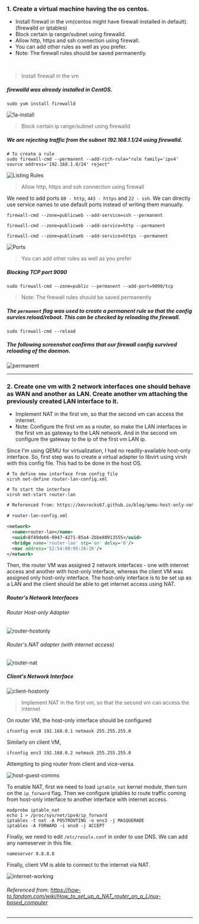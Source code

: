 ### 1. Create a virtual machine having the os centos.

* Install firewall in the vm(centos might have firewall installed in default).(firewalld or iptables)
* Block certain ip range/subnet using firewalld.
* Allow http, https and ssh connection using firewall.
* You can add other rules as well as you prefer.
* Note: The firewall rules should be saved permanently.

<br>

> Install firewall in the vm

##### firewalld was already installed in CentOS.

```console
sudo yum install firewalld
```

![1a-install](https://user-images.githubusercontent.com/23631617/139876925-95af09bc-9e2c-46ee-9fb2-7aad6ae156c4.png)

> Block certain ip range/subnet using firewalld

##### We are rejecting traffic from the subnet 192.168.1.1/24 using firewalld.

```console
# To create a rule
sudo firewall-cmd --permanent --add-rich-rule="rule family='ipv4' source address='192.168.1.0/24' reject"
```

![Listing Rules](https://user-images.githubusercontent.com/23631617/139878063-c754659c-33cc-43b7-90de-6edfe93c6190.png)

> Allow http, https and ssh connection using firewall

We need to add ports `80 - http`, `443 - https` and `22 - ssh`. We can directly use service names to use default ports instead of writing them manually.

```console
firewall-cmd --zone=publicweb --add-service=ssh --permanent

firewall-cmd --zone=publicweb --add-service=http --permanent

firewall-cmd --zone=publicweb --add-service=https --permanent
```

![Ports](https://user-images.githubusercontent.com/23631617/139878525-5336b213-bb97-4689-b0e8-73510f695a56.png)

> You can add other rules as well as you prefer

##### Blocking TCP port 9090

```console
sudo firewall-cmd --zone=public --permanent --add-port=9090/tcp
```

> Note: The firewall rules should be saved permanently

##### The `permanent` flag was used to create a permanent rule so that the config survies reload/reboot. This can be checked by reloading the firewall.

```console
sudo firewall-cmd --reload
```

##### The following screenshot confirms that our firewall config survived reloading of the daemon.

![permanent](https://user-images.githubusercontent.com/23631617/139879084-78eadb67-6b1c-46ee-bd68-5b96d40be1c4.png)

---

### 2. Create one vm with 2 network interfaces one should behave as WAN and another as LAN. Create another vm attaching the previously created LAN interface to it. 
* Implement NAT in the first vm, so that the second vm can access the internet.
* Note: Configure the first vm as a router, so make the LAN interfaces in the first vm as gateway to the LAN network. And in the second vm configure the gateway to the ip of the first vm LAN ip.

Since I'm using QEMU for virtualization, I had no readily-available host-only interface. So, first step was to create a virtual adapter to libvirt using virsh with this config file. This had to be done in the host OS.

```console
# To define new interface from config file
virsh net-define router-lan-config.xml

# To start the interface
virsh net-start router-lan
```

```xml
# Referenced from: https://kevrocks67.github.io/blog/qemu-host-only-networking.html

# router-lan-config.xml

<network>
  <name>router-lan</name>
  <uuid>8f49de66-0947-4271-85a4-2bbe88913555</uuid>
  <bridge name='router-lan' stp='on' delay='0'/>
  <mac address='52:54:00:95:26:26'/>
</network>
```

Then, the router VM was assigned 2 network interfaces - one with internet access and another with host-only interface, whereas the client VM was assigned only host-only interface. The host-only interface is to be set up as a LAN and the client should be able to get internet access using NAT.

##### Router's Network Interfaces

###### Router Host-only Adapter
![router-hostonly](https://user-images.githubusercontent.com/23631617/139914358-a7f01b9d-84f2-43e8-92a2-9b2f1171d558.png)

###### Router's NAT adapter (with internet access)
![router-nat](https://user-images.githubusercontent.com/23631617/139914412-f2d5a655-24bb-4504-99e7-aaca97cdf375.png)


##### Client's Network Interface

![client-hostonly](https://user-images.githubusercontent.com/23631617/139914701-cac33641-61ea-4261-8337-10436fa6d698.png)

> Implement NAT in the first vm, so that the second vm can access the internet

On router VM, the host-only interface should be configured

```console
ifconfig ens8 192.168.0.1 netmask 255.255.255.0
```

Similarly on client VM,

```console
ifconfig ens3 192.168.0.2 netmask 255.255.255.0
```

Attempting to ping router from client and vice-versa.

![host-guest-comms](https://user-images.githubusercontent.com/23631617/139915434-9778ff44-6ec4-442d-a771-cc59d1ebab40.png)

To enable NAT, first we need to load `iptable_nat` kernel module, then turn on the `ip_forward` flag. Then we configure iptables to route traffic coming from host-only interface to another interface with internet access.

```console
modprobe iptable_nat
echo 1 > /proc/sys/net/ipv4/ip_forward
iptables -t nat -A POSTROUTING -o ens3 -j MASQUERADE
iptables -A FORWARD -i ens8 -j ACCEPT
```

Finally, we need to edit `/etc/resolv.conf` in order to use DNS. We can add any nameserver in this file.

```console
nameserver 8.8.8.8
```

Finally, client VM is able to connect to the internet via NAT.

![internet-working](https://user-images.githubusercontent.com/23631617/139917603-cb0f57c7-d9a0-4f52-86cb-6383a7ce8ee8.png)



###### Referenced from: https://how-to.fandom.com/wiki/How_to_set_up_a_NAT_router_on_a_Linux-based_computer

---
